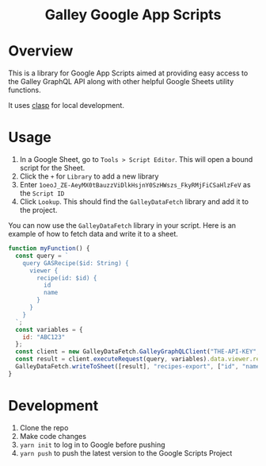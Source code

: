 <h1 align="center">
  <br>
  Galley Google App Scripts
  <br>
</h1>

# Overview

This is a library for Google App Scripts aimed at providing easy access to the Galley GraphQL API along with other helpful Google Sheets utility functions.

It uses [clasp](https://github.com/google/clasp) for local development.

# Usage

1. In a Google Sheet, go to `Tools > Script Editor`. This will open a bound script for the Sheet.
2. Click the `+` for `Library` to add a new library
3. Enter `1oeoJ_ZE-AeyMX0tBauzzViDlkHsjnY0SzHWszs_FkyRMjFiCSaHlzFeV` as the `Script ID`
4. Click `Lookup`. This should find the `GalleyDataFetch` library and add it to the project.
   
You can now use the `GalleyDataFetch` library in your script. Here is an example of how to fetch data and write it to a sheet.

```javascript
function myFunction() {
  const query = `
    query GASRecipe($id: String) {
      viewer {
        recipe(id: $id) {
          id
          name
        }
      }
    }
  `;
  const variables = {
    id: "ABC123"
  };
  const client = new GalleyDataFetch.GalleyGraphQLClient("THE-API-KEY", "staging");
  const result = client.executeRequest(query, variables).data.viewer.recipe;
  GalleyDataFetch.writeToSheet([result], "recipes-export", ["id", "name"])
}
```
# Development

1. Clone the repo
2. Make code changes
3. `yarn init` to log in to Google before pushing
4. `yarn push` to push the latest version to the Google Scripts Project